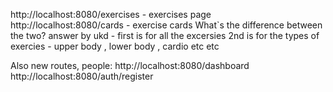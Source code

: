 http://localhost:8080/exercises - exercises page
http://localhost:8080/cards - exercise cards
What`s the difference between the two?
answer by ukd - first is for all the excersies 
2nd is for the types of exercies - upper body , lower body , cardio etc etc


Also new routes, people:
http://localhost:8080/dashboard
http://localhost:8080/auth/register
